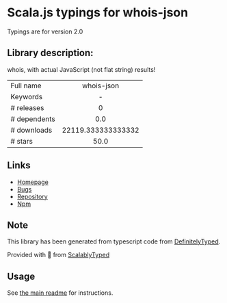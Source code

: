 
# Scala.js typings for whois-json

Typings are for version 2.0

## Library description:
whois, with actual JavaScript (not flat string) results!

|                    |                 |
| ------------------ | :-------------: |
| Full name          | whois-json |
| Keywords           | - |
| # releases         | 0 |
| # dependents       | 0.0 |
| # downloads        | 22119.333333333332 |
| # stars            | 50.0 |

## Links
- [Homepage](https://github.com/mikemaccana/whois-json#readme)
- [Bugs](https://github.com/mikemaccana/whois-json/issues)
- [Repository](https://github.com/mikemaccana/whois-json)
- [Npm](https://www.npmjs.com/package/whois-json)
    


## Note
This library has been generated from typescript code from [DefinitelyTyped](https://definitelytyped.org).

Provided with :purple_heart: from [ScalablyTyped](https://github.com/oyvindberg/ScalablyTyped)

## Usage
See [the main readme](../../readme.md) for instructions.


